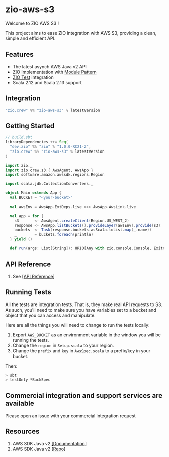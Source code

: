 # zio-aws-s3

Welcome to ZIO AWS S3 !

This project aims to ease ZIO integration with AWS S3, providing a clean, simple and efficient API.

## Features

* The latest asynch AWS Java v2 API
* ZIO Implementation with [Module Pattern](https://zio.dev/docs/howto/howto_use_layers)
* [ZIO Test](https://zio.dev/docs/howto/howto_test_effects) integration
* Scala 2.12 and Scala 2.13 support 

## Integration

```scala
"zio.crew" %% "zio-aws-s3" % latestVersion
```
## Getting Started

```scala
// build.sbt
libraryDependencies ++= Seq(
  "dev.zio" %% "zio" % "1.0.0-RC21-2",
  "zio.crew" %% "zio-aws-s3" % latestVersion
)

import zio._
import zio.crew.s3.{ AwsAgent, AwsApp }
import software.amazon.awssdk.regions.Region

import scala.jdk.CollectionConverters._

object Main extends App {
  val BUCKET = "<your-bucket>"

  val awsEnv = AwsApp.ExtDeps.live >>> AwsApp.AwsLink.live

  val app = for {
    s3       <- AwsAgent.createClient(Region.US_WEST_2)
    response <- AwsApp.listBuckets().provideLayer(awsEnv).provide(s3)
    buckets  <- Task(response.buckets.asScala.toList.map(_.name))
    _        = buckets.foreach(println)
  } yield ()

  def run(args: List[String]): URIO[Any with zio.console.Console, ExitCode] = app.exitCode
```

## API Reference

1. See [[API Reference]](docs/Api.md)

## Running Tests

All the tests are integration tests. That is, they make real API requests to S3. As such, you'll need to make sure you have variables set to a bucket and object that you can access and manipulate.

Here are all the things you will need to change to run the tests locally:

1) Export `AWS_BUCKET` as an environment variable in the window you will be running the tests.
2) Change the `region` in `Setup.scala` to your region.
3) Change the `prefix` and `key` in `AwsSpec.scala` to a prefix/key in your bucket.

Then:

```bash
> sbt
> testOnly *BuckSpec
```

## Commercial integration and support services are available

Please open an issue with your commercial integration request
  
## Resources

1. AWS SDK Java v2 [[Documentation]](https://docs.aws.amazon.com/sdk-for-java/v2/developer-guide/welcome.html)
2. AWS SDK Java v2 [[Repo]](https://github.com/aws/aws-sdk-java-v2)
